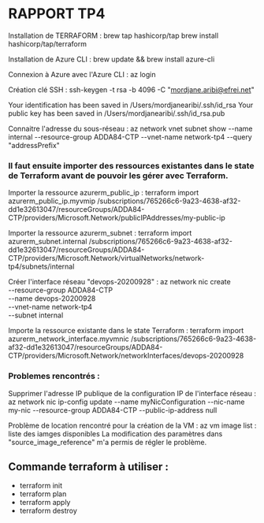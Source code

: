 # RAPPORT TP4

Installation de TERRAFORM :
brew tap hashicorp/tap
brew install hashicorp/tap/terraform


Installation de Azure CLI :
brew update && brew install azure-cli


Connexion à Azure avec l'Azure CLI :
az login


Création clé SSH :
ssh-keygen -t rsa -b 4096 -C "mordjane.aribi@efrei.net"


Your identification has been saved in /Users/mordjanearibi/.ssh/id_rsa
Your public key has been saved in /Users/mordjanearibi/.ssh/id_rsa.pub

Connaitre l'adresse du sous-réseau :
az network vnet subnet show --name internal --resource-group ADDA84-CTP --vnet-name network-tp4 --query "addressPrefix"


### Il faut ensuite importer des ressources existantes dans le state de Terraform avant de pouvoir les gérer avec Terraform.

Importer la ressource azurerm_public_ip :
terraform import azurerm_public_ip.myvmip /subscriptions/765266c6-9a23-4638-af32-dd1e32613047/resourceGroups/ADDA84-CTP/providers/Microsoft.Network/publicIPAddresses/my-public-ip

Importer la ressource azurerm_subnet :
terraform import azurerm_subnet.internal /subscriptions/765266c6-9a23-4638-af32-dd1e32613047/resourceGroups/ADDA84-CTP/providers/Microsoft.Network/virtualNetworks/network-tp4/subnets/internal


Créer l'interface réseau "devops-20200928" :
az network nic create \
    --resource-group ADDA84-CTP \
    --name devops-20200928 \
    --vnet-name network-tp4 \
    --subnet internal

Importe la ressource existante dans le state Terraform :
terraform import azurerm_network_interface.myvmnic /subscriptions/765266c6-9a23-4638-af32-dd1e32613047/resourceGroups/ADDA84-CTP/providers/Microsoft.Network/networkInterfaces/devops-20200928


### Problemes rencontrés : 
Supprimer l'adresse IP publique de la configuration IP de l'interface réseau :
az network nic ip-config update --name myNicConfiguration --nic-name my-nic --resource-group ADDA84-CTP --public-ip-address null


Problème de location rencontré pour la création de la VM :
az vm image list : liste des iamges disponibles
La modification des paramètres dans "source_image_reference" m'a permis de régler le problème.


## Commande terraform à utiliser :

- terraform init
- terraform plan
- terraform apply
- terraform destroy

